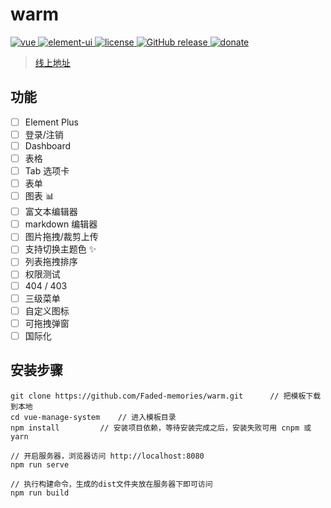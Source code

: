 # warm

<a href="https://github.com/vuejs/vue">
    <img src="https://img.shields.io/badge/vue-2.6.10-brightgreen.svg" alt="vue">
  </a>
  <a href="https://github.com/ElemeFE/element">
    <img src="https://img.shields.io/badge/element--ui-2.8.2-brightgreen.svg" alt="element-ui">
  </a>
  <a href="https://github.com/lin-xin/vue-manage-system/blob/master/LICENSE">
    <img src="https://img.shields.io/github/license/mashape/apistatus.svg" alt="license">
  </a>
  <a href="https://github.com/lin-xin/vue-manage-system/releases">
    <img src="https://img.shields.io/github/release/lin-xin/vue-manage-system.svg" alt="GitHub release">
  </a>
  <a href="https://lin-xin.gitee.io/example/work/#/donate">
    <img src="https://img.shields.io/badge/%24-donate-ff69b4.svg" alt="donate">
  </a>


> [线上地址](https://github.com/Faded-memories/warm)

## 功能

-   [ ] Element Plus
-   [ ] 登录/注销
-   [ ] Dashboard
-   [ ] 表格
-   [ ] Tab 选项卡
-   [ ] 表单
-   [ ] 图表 :bar_chart:
-   [ ] 富文本编辑器
-   [ ] markdown 编辑器
-   [ ] 图片拖拽/裁剪上传
-   [ ] 支持切换主题色 :sparkles:
-   [ ] 列表拖拽排序
-   [ ] 权限测试
-   [ ] 404 / 403
-   [ ] 三级菜单
-   [ ] 自定义图标
-   [ ] 可拖拽弹窗
-   [ ] 国际化

## 安装步骤

```
git clone https://github.com/Faded-memories/warm.git      // 把模板下载到本地
cd vue-manage-system    // 进入模板目录
npm install         // 安装项目依赖，等待安装完成之后，安装失败可用 cnpm 或 yarn

// 开启服务器，浏览器访问 http://localhost:8080
npm run serve

// 执行构建命令，生成的dist文件夹放在服务器下即可访问
npm run build
```
